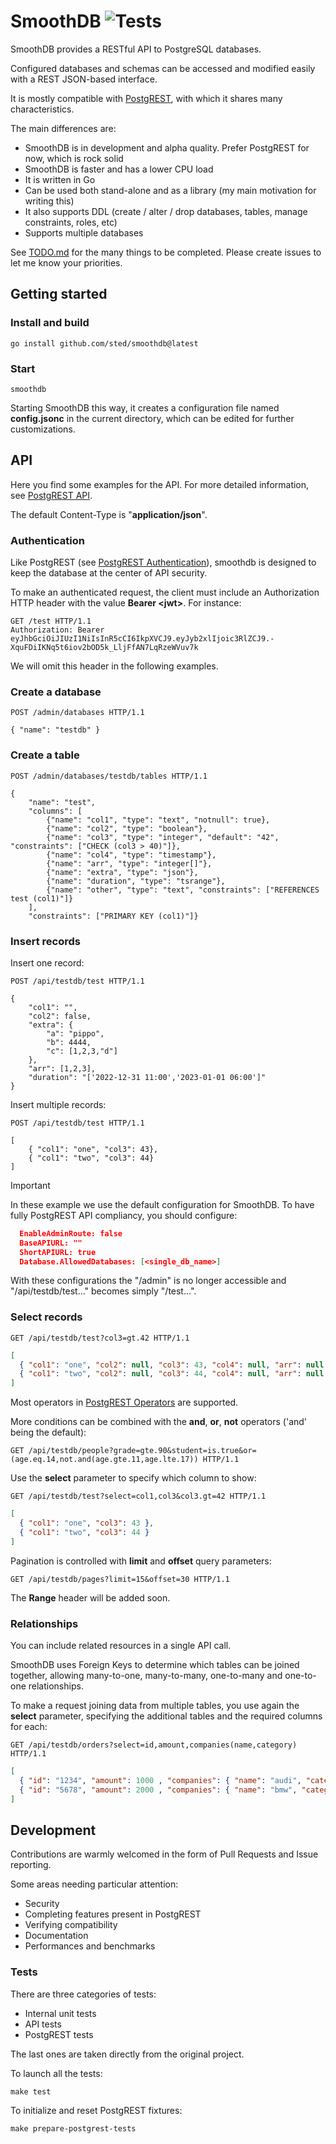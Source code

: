 # SmoothDB  ![Tests](https://github.com/sted/smoothdb/actions/workflows/tests.yml/badge.svg)

SmoothDB provides a RESTful API to PostgreSQL databases.

Configured databases and schemas can be accessed and modified easily with a REST JSON-based interface.

It is mostly compatible with [PostgREST](https://postgrest.org/en/stable/), with which it shares many characteristics.

The main differences are:

* SmoothDB is in development and alpha quality. Prefer PostgREST for now, which is rock solid
* SmoothDB is faster and has a lower CPU load 
* It is written in Go
* Can be used both stand-alone and as a library (my main motivation for writing this)
* It also supports DDL (create / alter / drop databases, tables, manage constraints, roles, etc)
* Supports multiple databases

See [TODO.md](TODO.md) for the many things to be completed.
Please create issues to let me know your priorities.

## Getting started

### Install and build

```
go install github.com/sted/smoothdb@latest
```

### Start

```
smoothdb
```

Starting SmoothDB this way, it creates a configuration file named **config.jsonc** in the current directory, which can be edited for further customizations.

## API

Here you find some examples for the API.
For more detailed information, see [PostgREST API](https://postgrest.org/en/stable/references/api.html).

The default Content-Type is "**application/json**".

### Authentication

Like PostgREST (see [PostgREST Authentication](https://postgrest.org/en/stable/references/auth.html)), smoothdb is designed to keep the database at the center of API security.

To make an authenticated request, the client must include an Authorization HTTP header with the value **Bearer \<jwt\>**. For instance:

```http
GET /test HTTP/1.1
Authorization: Bearer eyJhbGciOiJIUzI1NiIsInR5cCI6IkpXVCJ9.eyJyb2xlIjoic3RlZCJ9.-XquFDiIKNq5t6iov2bOD5k_LljFfAN7LqRzeWVuv7k
```
We will omit this header in the following examples.

### Create a database
```http
POST /admin/databases HTTP/1.1

{ "name": "testdb" }
```

### Create a table

```http
POST /admin/databases/testdb/tables HTTP/1.1

{ 
    "name": "test",
    "columns": [
		{"name": "col1", "type": "text", "notnull": true},
		{"name": "col2", "type": "boolean"},
		{"name": "col3", "type": "integer", "default": "42", "constraints": ["CHECK (col3 > 40)"]},
		{"name": "col4", "type": "timestamp"},
		{"name": "arr", "type": "integer[]"},
		{"name": "extra", "type": "json"},
		{"name": "duration", "type": "tsrange"},
		{"name": "other", "type": "text", "constraints": ["REFERENCES test (col1)"]}
	],
	"constraints": ["PRIMARY KEY (col1)"]}
```

### Insert records

Insert one record:

```http
POST /api/testdb/test HTTP/1.1

{
	"col1": "",
	"col2": false,
	"extra": {
		"a": "pippo",
		"b": 4444,
		"c": [1,2,3,"d"]
	},
	"arr": [1,2,3],
	"duration": "['2022-12-31 11:00','2023-01-01 06:00']"
}
```

Insert multiple records:

```http
POST /api/testdb/test HTTP/1.1

[
	{ "col1": "one", "col3": 43},
	{ "col1": "two", "col3": 44}
]
```

> [!IMPORTANT]
> In these example we use the default configuration for SmoothDB.
> To have fully PostgREST API compliancy, you should configure:
> ```json 
> 	EnableAdminRoute: false
> 	BaseAPIURL: ""
> 	ShortAPIURL: true
> 	Database.AllowedDatabases: [<single_db_name>]
> ```
> With these configurations the "/admin" is no longer accessible and "/api/testdb/test..." becomes simply "/test...".

### Select records

```http
GET /api/testdb/test?col3=gt.42 HTTP/1.1
```
```json
[
  { "col1": "one", "col2": null, "col3": 43, "col4": null, "arr": null, "extra": null, "duration": null, "other": null },
  { "col1": "two", "col2": null, "col3": 44, "col4": null, "arr": null, "extra": null, "duration": null, "other": null }
]
```

Most operators in [PostgREST Operators](https://postgrest.org/en/stable/references/api/tables_views.html#operators) are supported.

More conditions can be combined with the **and**, **or**, **not** operators ('and' being the default):

```http
GET /api/testdb/people?grade=gte.90&student=is.true&or=(age.eq.14,not.and(age.gte.11,age.lte.17)) HTTP/1.1
```

Use the **select** parameter to specify which column to show:

```http
GET /api/testdb/test?select=col1,col3&col3.gt=42 HTTP/1.1
```
```json
[
  { "col1": "one", "col3": 43 },
  { "col1": "two", "col3": 44 }
]
```

Pagination is controlled with **limit** and **offset** query parameters:

```http
GET /api/testdb/pages?limit=15&offset=30 HTTP/1.1
```

The **Range** header will be added soon.

### Relationships

You can include related resources in a single API call.

SmoothDB uses Foreign Keys to determine which tables can be joined together, allowing many-to-one, many-to-many, one-to-many and one-to-one relationships.

To make a request joining data from multiple tables, you use again the **select** parameter, specifying the additional tables and the required columns for each:

```http
GET /api/testdb/orders?select=id,amount,companies(name,category) HTTP/1.1
```
```json
[
  { "id": "1234", "amount": 1000 , "companies": { "name": "audi", "category": "cars"}},
  { "id": "5678", "amount": 2000 , "companies": { "name": "bmw", "category": "cars"}}
]
```

## Development

Contributions are warmly welcomed in the form of Pull Requests and Issue reporting.

Some areas needing particular attention:

* Security
* Completing features present in PostgREST
* Verifying compatibility
* Documentation
* Performances and benchmarks

### Tests

There are three categories of tests: 

* Internal unit tests
* API tests 
* PostgREST tests

The last ones are taken directly from the original project.

To launch all the tests:

```
make test
```

To initialize and reset PostgREST fixtures:

```
make prepare-postgrest-tests
```
